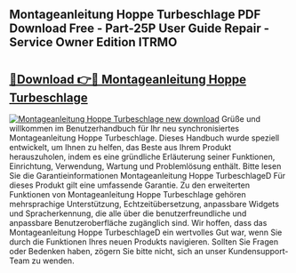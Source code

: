 ## Montageanleitung Hoppe Turbeschlage PDF Download Free - Part-25P User Guide Repair - Service Owner Edition ITRMO

# <h2><a href="http://df7290.blite.top/?on=Montageanleitung+Hoppe+Turbeschlage">🔗Download 👉🔴 Montageanleitung Hoppe Turbeschlage</a></h2>

[![Montageanleitung Hoppe Turbeschlage new download](https://i.imgur.com/lujVjoI.png)](http://df7290.blite.top/?on=Montageanleitung+Hoppe+Turbeschlage)
Grüße und willkommen im Benutzerhandbuch für Ihr neu synchronisiertes Montageanleitung Hoppe Turbeschlage. Dieses Handbuch wurde speziell entwickelt, um Ihnen zu helfen, das Beste aus Ihrem Produkt herauszuholen, indem es eine gründliche Erläuterung seiner Funktionen, Einrichtung, Verwendung, Wartung und Problemlösung enthält. Bitte lesen Sie die Garantieinformationen Montageanleitung Hoppe TurbeschlageD Für dieses Produkt gilt eine umfassende Garantie. Zu den erweiterten Funktionen von Montageanleitung Hoppe Turbeschlage gehören mehrsprachige Unterstützung, Echtzeitübersetzung, anpassbare Widgets und Spracherkennung, die alle über die benutzerfreundliche und anpassbare Benutzeroberfläche zugänglich sind. Wir hoffen, dass das Montageanleitung Hoppe TurbeschlageD ein wertvolles Gut war, wenn Sie durch die Funktionen Ihres neuen Produkts navigieren. Sollten Sie Fragen oder Bedenken haben, zögern Sie bitte nicht, sich an unser Kundensupport-Team zu wenden.
